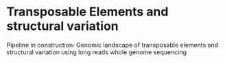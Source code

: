 # Transposable Elements and structural variation
Pipeline in construction: Genomic landscape of transposable elements and structural variation using long reads whole genome sequencing
